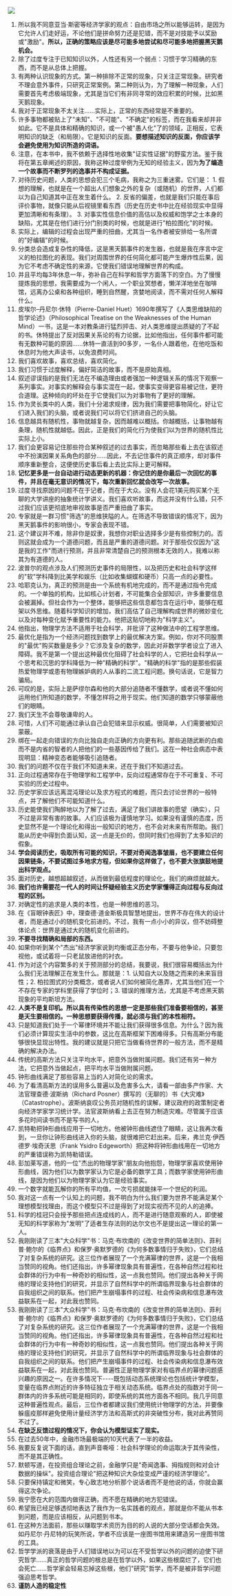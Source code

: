 ![](img/随机的美学.jpeg)

1. 所以我不同意亚当·斯密等经济学家的观点：自由市场之所以能够运转，是因为它允许人们走好运，不论他们是拼命努力还是犯错，而不是对技能予以奖励或"激励"。**所以，正确的策略应该是尽可能多地尝试和尽可能多地把握黑天鹅机会。**
1. 除了过度专注于已知知识以外，人性还有另一个弱点：习惯于学习精确的东西，而不是从总体上把握。
1. 有两种认识现象的方式。第一种排除不正常的现象，只关注正常现象。研究者不理会意外事件，只研究正常案例。第二种则认为，为了理解一种现象，人们需要首先考虑极端现象，尤其是当它们有非同寻常的效应积累的时候，比如黑天鹅现象。
1. 我对于正常现象不太关注……实际上，正常的东西经常是不重要的。
1. 许多事物都被贴上了"未知"、"不可能"、"不确定"的标签，而在我看来却并非如此。它不是具体和精确的知识，或一个被"愚人化"了的领域，正相反，它表明知识的缺乏（和局限）。它是知识的反面。**要想描述知识的反面，你应该学会避免使用为知识所造的词语。**
1. 注意，在本书中，我不依赖于选择性地收集"证实性证据"的野蛮方法。鉴于我将在第五章阐述的原因，我称这种过度举例为无知的经验主义，因为**为了编造一个故事而不断罗列的逸事并不构成证据。**
1. 对待历史问题，人类的思想会犯三个毛病，我称之为三重迷雾。它们是： 1. 假想的理解，也就是在一个超出人们想象之外的复杂（或随机）的世界，人们都以为自己知道其中正在发生着什么。 2. 反省的偏差，也就是我们只能在事后评价事物，就像只能从后视镜里看东西（历史在历史书中比在经验现实中显得更加清晰和有条理）。 3. 对事实性信息价值的高估以及权威和饱学之士本身的缺陷，尤其是在他们进行分门别类的时候，也就是进行"柏拉图化"的时候。
1. 实际上，编辑的过程会出现严重的扭曲，尤其当一名作者被安排给一名所谓的"好编辑"的时候。
1. 分类总会造成复杂性的降低，这是黑天鹅事件的发生器，也就是我在序言中定义的柏拉图化的表现。我们对周围世界的任何简化都可能产生爆炸性后果，因为它不考虑不确定性的来源，它使我们错误地理解世界的构成。
1. 并且平均每3年休息一年，弥补自己在科学和哲学方面落下的空白。为了慢慢提炼我的思想，我需要成为一个闲人，一个职业冥想者，懒洋洋地坐在咖啡馆，远离办公桌和各种组织，睡到自然醒，贪婪地阅读，而不需对任何人解释什么。
1. 皮埃尔–丹尼尔·休特（Pierre-Daniel Huet）1690年撰写了《人类思维缺陷的哲学论述》（Philosophical Treatise on the Weaknesses of the Human Mind）一书，这是一本对教条进行猛烈抨击、对人类思维提出质疑的了不起的书。休特提出了反对因果关系论的有力论据，比如他指出，任何事件都可能有无数种可能的原因……休特一直活到90多岁，一名仆人跟着他，在他吃饭和休息时为他大声读书，以免浪费时间。
1. 我们喜欢故事，喜欢总结，喜欢简化。
1. 我们习惯于过度解释，偏好简洁的故事，而不是原始真相。
1. 叙述谬误指的是我们无法在不编造理由或者强加一种逻辑关系的情况下观察一系列事实。对事实的解释会与事实混在一起，使事实变得更容易被记住，更符合道理。这种倾向的坏处在于它使我们以为对事物有了更好的理解。
1. 作为灵长类中的人类，我们十分渴求规律，因为我们需要把事物简化，好让它们进入我们的头脑，或者说我们可以将它们挤进自己的头脑。
1. 信息越具有随机性，事物就越复杂，因而越难以概括。你越概括，让事物越有条理，随机性就越低。因此，正是我们的简化行为使我们以为世界的随机性比实际上小。
1. 我们会更容易记住那些符合某种叙述的过去事实，而忽略那些看上去在该叙述中不扮演因果关系角色的部分……因此，不去记住事件的真正顺序，却对事件顺序重新整合，这便使历史事后看上去比实际上更可解释。
1. **记忆更多是一台自动进行动态更新的机器：你记住的是你最后一次回忆的事件，并且在毫无意识的情况下，每次重新回忆就会改写一次故事。**
1. 过度寻找原因的问题不在于记者，而在于大众。没有人会花1美元购买某个无聊的大学讲座的抽象统计学讲义。我们喜欢听故事，而这并没有什么错，只不过我们应该更彻底地审视故事是否严重扭曲了事实。
1. 专家就是一群习惯"筛选"的思维狭隘的人。在筛选不导致错误的情况下，因为黑天鹅事件的影响很小，专家会表现不错。
2. 这个建议并不难，除非你是奴隶，我想你对职业选择多少是有些控制力的。否则这就会成为一个道德问题，而且是严重的道德问题。对于那些仅仅因为"这是我的工作"而进行预测，并且非常清楚自己的预测根本无效的人，我难以称其为有道德的人。
1. 波普尔的观点涉及人们预测历史事件的局限性，以及把历史和社会科学这样的"软"学科降到比美学和娱乐（比如收集蝴蝶和硬币）只高一点的必要性。
1. 哈耶克认为，真正的预测是由一个系统有机地完成的，而不是通过指令完成的。一个单独的机构，比如核心计划者，不可能集合全部知识，许多重要信息会被漏掉。但社会作为一个整体，能够把这些信息都包含在运行中，能够在框架以外思维。随着科学知识的增加，我们高估了自己理解构成世界的微妙变化以及对每种变化赋予重要性的能力。他把这贴切地称为"科学主义"。
1. 他指出，物理学方法不适用于社会科学，并批评了这种做法中的工程学思维。
1. 最优化是指为一个经济问题找到数学上的最优解决方案。例如，你对不同股票的"最优"购买数量是多少？它涉及复杂的数学，因此对非数学学者设立了进入障碍。我不是第一个提出这种最优化阻碍了社会科学的人，它把社会科学从一个思考和沉思的学科降低为一种"精确的科学"。"精确的科学"指的是那些假装热爱物理学或患有物理嫉妒病的人从事的二流工程问题。换句话说，它是智力骗局。
1. 可叹的是，实际上是萨缪尔森和他的大部分追随者不懂数学，或者说不懂如何运用他们所知道的数学，不懂怎样将之用于现实。他们知道的数学只够蒙蔽他们的眼睛。
1. 我们天生不会尊敬谦卑的人。
1. 可惜，人们不可能通过承认自己会犯错来显示权威。很简单，人们需要被知识蒙蔽。
1. 绑在一起走向错误的方向比独自走向正确的方向更有利。那些追随武断的白痴而不是内省的智者的人把他们的一些基因传给了我们。这在一种社会病态中表现明显：精神变态者能够吸引追随者。
1. 我们的问题不仅在于我们不知道未来，还在于我们不知道过去。
1. 正向过程通常存在于物理学和工程学中，反向过程通常存在于不可重复、不可实验的历史过程中。
1. 历史学家应该远离混沌理论以及求方程式的难题，而只去讨论世界的一般特点，并了解他们不可能知道什么。
1. 历史能使我们陶醉地以为了解了过去，满足了我们讲故事的愿望（确实），只不过是非常有害的故事。人们应该极为谨慎地学习。如果没有谨慎的态度，历史显然不是一个理论化和得出一般知识的地方，也不会对未来有所帮助。我们能从历史中得到负面认知，这一点是无价的，但同时我们也得到了太多知识的假象。
1. **学会阅读历史，吸取所有可能的知识，不要对奇闻逸事皱眉，也不要建立任何因果链条，不要试图过多地求方程，但如果你这样做了，也不要大张旗鼓地提出科学观点。**
1. 面对历史，越想超越叙述，从而做到最低程度的理论化，我们的麻烦就越大。
1. **我们也许需要花一代人的时间让怀疑经验主义历史学家懂得正向过程与反向过程的区别。**
1. 对确定性的追求是人类的本性，也是一种思维的恶习。
1. 在《盲眼钟表匠》中，理查德·道金斯极具智慧地提出，世界不存在伟大的设计者，而是通过小的随机变化前进的。不过，我有一点小小的异议，但不妨碍整体论点：世界是通过大的随机变化前进的。
1. **不要寻找精确和局部的东西。**
1. 如果你听到某个"杰出"经济学家说到均衡或正态分布，不要与他争论，只要忽视他，或试着将一只老鼠放进他的衬衣。
1. 作为对这个内容繁多的关于预测部分的总结，我要说，我们很容易概括出为什么我们无法理解正在发生什么。那就是：1. 认知自大以及随之而来的未来盲目性；2. 柏拉图式的分类概念，或者说人们如何被简化愚弄，尤其当他们在一个不存在专家的学科里获得了学位时；3. 错误的推理方法，尤其是不考虑黑天鹅现象的平均斯坦方法。
1. **人类不是复印机。所以具有传染性的思想一定是那些我们准备要相信的，甚至是天生要相信的。一种思想要获得传播，就必须与我们的本性相符。**
1. 只是知道我们处于一个幂律环境并不能让我们获得很多信息。为什么？因为我们必须计算现实生活中的参数，这比在高斯框架下困难得多。只有高斯分布能够很快显现出特性。我的建议就是只把它当做看待世界的一般方法，而不是精确的解决办法。
1. 传统的高斯方法只关注平均水平，把意外当做附属问题。我们还有另一种方法，它把意外当做起点，把平均水平当做附属问题。
1. 钟形曲线满足了那些容易上当的人对简化论的需求。
1. 为了看清高斯方法的误用多么普遍以及危害多么大，请看一部由多产作家、大法官理查德·波斯纳（Richard Posner）撰写的（无聊的）书《大灾难》（Catastrophe）。波斯纳哀叹公务员对随机性的误解，建议政府的政策制定者向经济学家学习统计学。法官波斯纳看上去正在努力制造灾难。尽管属于应该多花时间读书而不是写书的人，
1. 凯特勒把钟形曲线应用于一切地方。他被钟形曲线遮住了眼睛，这让我再次看到，一旦你让钟形曲线进入你的头脑，就很难把它赶出来。后来，弗兰克·伊西德罗·埃奇沃思（Frank Ysidro Edgeworth）把这种将钟形曲线用在一切地方的严重错误称为凯特勒错误。
1. 彭加莱写道，他的一位"杰出的物理学家"朋友向他抱怨，物理学家喜欢使用钟形曲线，因为他们以为数学家认为它是必备的数学工具；而数学家使用钟形曲线，是因为他们以为物理学家认为它是经验事实。
1. 一个数字就能瓦解你的所有平均值，一次亏损就能抹平一个世纪的利润。
1. 我对这一点有一个认知上的问题，我不明白为什么我们要为世界不能满足某个理想模型找理由，而这个模型只不过是得到了对现实视而不见的人的追捧。
1. 科学的桂冠只会授予那些把点连成线的人，而不是进行随意观察的人，即使被无知的科学家称为"发明"了适者生存法则的达尔文也不是提出这一理论的第一人。
1. 我刚刚读了三本"大众科学"书：马克·布坎南的《改变世界的简单法则》、菲利普·鲍尔的《临界点》和保罗·奥默罗德的《为何多数事情归于失败》，它们总结了对复杂系统的研究。这三位作者展现了一个充满幂律的世界，这是一个我相当赞同的视角。他们还指出，许多幂律现象具有普遍性，在各种自然过程和社会群体的行为中有一种奇妙的相似性，这一点我也赞同。他们提出各种关于网络的理论支持他们的研究，并显示了自然科学中的所谓临界现象与社会群体的自我组织之间的联系。他们把产生崩塌事件的过程、社会传染病和信息瀑布效益联系在一起，对此我也赞同。
1. 我刚刚读了三本"大众科学"书：马克·布坎南的《改变世界的简单法则》、菲利普·鲍尔的《临界点》和保罗·奥默罗德的《为何多数事情归于失败》，它们总结了对复杂系统的研究。这三位作者展现了一个充满幂律的世界，这是一个我相当赞同的视角。他们还指出，许多幂律现象具有普遍性，在各种自然过程和社会群体的行为中有一种奇妙的相似性，这一点我也赞同。他们提出各种关于网络的理论支持他们的研究，并显示了自然科学中的所谓临界现象与社会群体的自我组织之间的联系。他们把产生崩塌事件的过程、社会传染病和信息瀑布效益联系在一起，对此我也赞同。普遍性正是物理学家对有临界点的幂律问题感兴趣的原因之一。在许多情况下----既包括动态系统理论也包括统计学模型，变量在临界点附近的许多特征独立于相关动态系统。临界点处的指数对于同一群体内的许多系统可能是相同的，即使系统的其他方面各不相同。我几乎同意这种普遍性观点。最后，三位作者都建议我们使用统计物理学的方法，并要像躲瘟疫那样避免使用计量经济学方法和高斯式的非突破性分布，我对此再赞同不过了。
1. **在缺乏反馈过程的情况下，你会认为模型证实了现实。**
1. 在过去50年中，金融市场最极端的10天代表了一半的收益。
1. 我要反复说下面的话，直到声音嘶哑：社会科学理论的命运取决于其传染性，而不是其正确性。
1. 默顿写道，在投资组合理论之前，金融学只是"奇闻逸事、拇指规则和对会计数据的操纵"。投资组合理论"把这种知识大杂烩变成严谨的经济学理论"。
1. 只要保持镇定和微笑，专心致志地分析那个说话者而不是他说的话，你就会赢得这次争论。
1. 我宁愿在大的范围内做得正确，而不愿在精确的地方犯错误。
1. 希望我已经足够透彻地表达了我作为一名实践者的观点，那就是你不能从书本到问题，而是应该相反，从问题到书本。
1. 在这种方法面前，那些以赚取学术资历为目的的人说的大部分空话都会失效。如丹尼尔·丹尼特的玩笑所说，学者不应该是一座图书馆用来建造另一座图书馆的工具。
1. 哲学学派的衰落是由于人们错误地以为可以在不受哲学以外的问题的迫使下研究哲学……真正的哲学问题的根总是在哲学以外，如果这些根腐烂了，它们也会死亡……哲学家会轻易忘掉这些根，他们"研究"哲学，而不是被非哲学问题强迫思考哲学。
1. **谨防人造的稳定性**